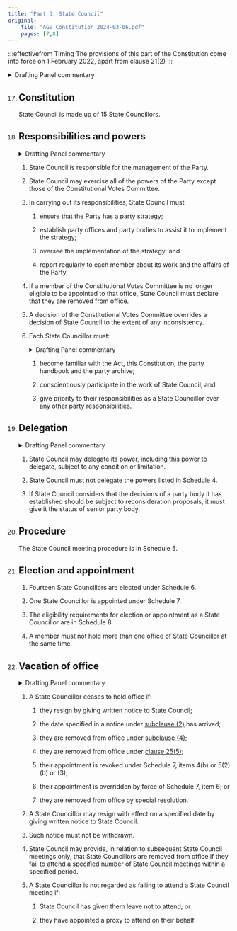```yaml
---
title: "Part 3: State Council"
original:
    file: "AGV Constitution 2024-03-06.pdf"
    pages: [7,8]
---
```


:::effectivefrom Timing
The provisions of this part of the Constitution come into force
on 1 February 2022, apart from clause 21(2)
:::


<details>

<summary>Drafting Panel commentary</summary>

<u>At a glance</u>

* Provides for a 15-member State Council.

* Sets out State Council’s responsibilities and powers.

* State Council is responsible for the management of the Party.

* Sets out each State Councillor’s responsibilities.

* Empowers State Council to delegate its powers.

* Provides for State Councillors’ vacation of office.

* [Schedule 4](./schedule-04-powers-state-council-must-not-delegate.md) sets out the powers State Council cannot delegate.

* [Schedule 5](./schedule-05-state-council-meeting-procedure.md) sets out State Council meeting procedures.

* [Schedule 6](./schedule-06-state-council-elections.md) sets out State council election procedures.

* [Schedule 8](./schedule-08-eligibility-requirements.md) sets out eligibility requirements for State Councillors.

* (Schedules [2](./schedule-02-joint-branch-proposal-to-state-council.md) & [3](./schedule-03-members-direct-decision-making.md) describe joint branch proposals and members’ direct decision
  making procedures, and are dealt with below.)

<u>Summary and Explanation</u>

The current State Council (which is the committee of management of the Party) has
some 70 odd members. Of these, 51 are elected one-per-branch, only at branch
meetings. Nine are appointed by State and Federal MPs and local councillors. Four
office bearers and the convenors of the Policy and Campaign Committees are elected
by all members. Finally, a number of positions are elected by members of the Upper
House regions with proportionately more members (presently Southern and Northern
Metro). There is also a State Executive (the office bearers, etc., plus 7 members
elected by and from State Council), all of whose decisions must be ratified by State
Council. Nearly all positions are elected annually.

It is proposed that this be replaced by a State Council with 15 members. All 15 would
be elected by proportional representation by the entire membership for a two-year
term, with 7 elected one year and 8 elected the next. Every second year there would be
an electronic vote of all members, and in the other years the election would be from all
members but with a requirement that members attend an election deliberation session
at a branch meeting or online before they can cast their ballot (see [Schedule 6](./schedule-06-state-council-elections.md)). This
vote does not need to be cast at the meeting. An election deliberation session is a
discussion of (see [Schedule 6, item 6](./schedule-06-state-council-elections.md#election-deliberation-session)):

<subclause-letters>

1. the issues facing the Party and how they should be addressed

2. the strengths and weaknesses of the current State Council; and

3. the merits of the candidates in addressing those.

</subclause-letters>

The new State Council would have all the powers of the current State Council, except
there would be a mandatory requirement for a participatory and deliberative
consensus-based decision-making process to be established for policy and high-level
strategy. Public office holders at each level of government have the right to appoint a
nominee to attend and speak at meetings of State Council, and they cannot be
excluded from any confidential session. The same rights of representation apply to the
Party’s First Nations members, with a right in the First Nations party body (i.e. the
BlakGreens) to nominate two members to attend any meeting of the State Council.
(Schedule 5, item 6(2)).

Clause 18 sets out the general powers of State Council. State Council must ensure that
the party has a party strategy and must establish party bodies and offices to assist it to
implement that strategy (clause 18(3)).

Clause 18(6) requires State Councillors to make themselves aware of the requirements
of party governance and to prioritise their State Council work over other party
responsibilities.

Clause 19 makes clear that State Council can delegate its powers to other bodies; for
example, to an election campaign management committee. However, [Schedule 4](./schedule-04-powers-state-council-must-not-delegate.md) sets
out a range of fundamental decisions that State Council cannot delegate.

Clause 22 sets out how a State Councillor ceases to hold office.

</details>


 
17. ## Constitution

    State Council is made up of 15 State Councillors.

18. ## Responsibilities and powers

    <details><summary>Drafting Panel commentary</summary>
    Clause 18 sets out the general powers of State Council. State Council must ensure that
    the party has a party strategy and must establish party bodies and offices to assist it to
    implement that strategy (clause 18(3)).
    </details>

    1.  State Council is responsible for the management of the Party.

    2.  State Council may exercise all of the powers of the Party except
        those of the Constitutional Votes Committee.

    3.  In carrying out its responsibilities, State Council must:

        <subclause-letters>

        1.  ensure that the Party has a party strategy;

        2.  establish party offices and party bodies to assist it to
            implement the strategy;

        3.  oversee the implementation of the strategy; and

        4.  report regularly to each member about its work and the
            affairs of the Party.

        </subclause-letters>

    4.  If a member of the Constitutional Votes Committee is no longer
        eligible to be appointed to that office, State Council must
        declare that they are removed from office.

    5.  A decision of the Constitutional Votes Committee overrides a
        decision of State Council to the extent of any inconsistency.

    6.  Each State Councillor must:

        <details><summary>Drafting Panel commentary</summary>
        Clause 18(6) requires State Councillors to make themselves aware of the requirements
        of party governance and to prioritise their State Council work over other party
        responsibilities.
        </details>

        <subclause-letters>

        1.  become familiar with the Act, this Constitution, the party
            handbook and the party archive;

        2.  conscientiously participate in the work of State Council;
            and

        3.  give priority to their responsibilities as a State
            Councillor over any other party responsibilities.

        </subclause-letters>

19. ## Delegation

    <details><summary>Drafting Panel commentary</summary>
    Clause 19 makes clear that State Council can delegate its powers to other bodies; for
    example, to an election campaign management committee. However, [Schedule 4](./schedule-04-powers-state-council-must-not-delegate.md) sets
    out a range of fundamental decisions that State Council cannot delegate.
    </details>

    1.  State Council may delegate its power, including this power to
        delegate, subject to any condition or limitation.

    2.  State Council must not delegate the powers listed in Schedule 4.

    3.  If State Council considers that the decisions of a party body it
        has established should be subject to reconsideration proposals,
        it must give it the status of senior party body.

20. ## Procedure

    The State Council meeting procedure is in Schedule 5.

21. ## Election and appointment

    1.  Fourteen State Councillors are elected under Schedule 6.

    2. One State Councillor is appointed under Schedule 7.

    3.  The eligibility requirements for election or appointment as a State Councillor
        are in Schedule 8.

    4.  A member must not hold more than one office of State Councillor at the same time.

22. ## Vacation of office

    <details><summary>Drafting Panel commentary</summary>
    Clause 22 sets out how a State Councillor ceases to hold office.
    </details>

    1.  A State Councillor ceases to hold office if:

        <subclause-letters>

        1.  they resign by giving written notice to State Council;

        2.  the date specified in a notice under [subclause (2)](#22.2) has
            arrived;

        3.  they are removed from office under [subclause (4)](#22.4);

        4.  they are removed from office under [clause 25(5)](./04-constitutional-votes-committee.md#25.5);

        5.  their appointment is revoked under Schedule 7, items 4(b) or 5(2)(b) or (3);

        6.  their appointment is overridden by force of Schedule 7, item 6; or

        7.  they are removed from office by special resolution.

        </subclause-letters>

    2.  A State Councillor may resign with effect on a specified date by
        giving written notice to State Council.

    3.  Such notice must not be withdrawn.

    4.  State Council may provide, in relation to subsequent State
        Council meetings only, that State Councillors are removed from
        office if they fail to attend a specified number of State
        Council meetings within a specified period.

    5.  A State Councillor is not regarded as failing to attend a State
        Council meeting if:

        <subclause-letters>

        1.  State Council has given them leave not to attend; or

        2.  they have appointed a proxy to attend on their behalf.

        </subclause-letters>



